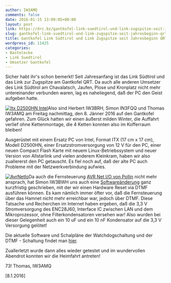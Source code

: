 ```yaml
---
author: IW3AMQ
comments: false
date: 2016-01-15 13:09:05+00:00
layout: post
link: https://drc.bz/gantkofel-link-suedtirol-und-link-zugspitze-seit-jahresbeginn-qrt/
slug: gantkofel-link-suedtirol-und-link-zugspitze-seit-jahresbeginn-qrt
title: Gantkofel Link Südtirol und Link Zugspitze seit Jahresbeginn QRT
wordpress_id: 11425
categories:
- Bastelecke
- Link Suedtirol
- Umsetzer Gantkofel
---
```


Sicher habt ihr's schon bemerkt! Seit Jahresanfang ist das Link Südtirol und das Link zur Zugspitze am Gantkofel QRT. Da auch alle anderen Umsetzer des Link Südtirol am Chavalatsch, Jaufen, Plose und Kronplatz nicht mehr untereinander verbunden waren, lag es naheliegend, daß der PC den Geist aufgeben hatte.

[![Itx D2500HN Intel](https://drc.bz/wp-content/uploads/2016/01/Itx-D2500HN-Intel-300x157.jpg)](https://drc.bz/wp-content/uploads/2016/01/Itx-D2500HN-Intel.jpg)Also sind Herbert IW3BRH, Simon IN3FQQ und Thomas IW3AMQ am Freitag nachmittag, den 8. Jänner 2016 auf den Gantkofel gefahren. Zum Glück hatten wir einen äußerst milden Winter, die Auffahrt verlief ohne Kettenmontage, die 4 Ketten konnten also im Kofferraum bleiben!

Ausgerüstet mit einem Ersatz PC von Intel, Format ITX (17 cm x 17 cm), Modell D2500HN, einer Ersatzstromversorgung von 12 V für den PC, einer neuen Compact Flash Karte mit neuem Linux-Betriebssystem und neuer Version von Allstarlink und vielen anderem Kleinkram, haben wir also zuallererst den PC getauscht. Es fiel noch auf, daß der alte PC auch Probleme mit der Netzwerkverbindung aufwies.

[![AvrNetIo](https://drc.bz/wp-content/uploads/2016/01/AvrNetIo.jpg)](https://drc.bz/wp-content/uploads/2016/01/AvrNetIo.jpg)Da auch die Fernsteuerung [AVR Net I/O von Pollin](http://www.pollin.de/shop/dt/MTQ5OTgxOTk-/Bausaetze_Module/Bausaetze/Bausatz_AVR_NET_IO.html) nicht mehr ansprach, hat Simon IW3BWH uns auch eine [Softwareänderung](https://drc.bz/interessante-links/bastelecke-umbau-und-eigenbau/analog-digitaltechnik/dtmf-und-lanhamnet-fernsteuerung/) ganz kurzfristig geschrieben, mit der wir einen Hardware Reset via DTMF ausführen können. Es kam nämlich immer öfter vor, daß die Fernsteuerung über das Hamnet nicht mehr erreichbar war, jedoch über DTMF. Diese Tatsache und Recherchen im Internet haben ergeben, daß die 3,3 V Stromversorgung des ENC28J60, Interface IC zwischen LAN und dem Mikroprozessor, ohne Filterkondensatoren versehen war! Also wurden bei dieser Gelegenheit auch ein 10 uF und ein 10 nF Kondensator auf die 3,3 V Versorgung gelötet!

Die aktuelle Software und Schalpläne der Watchdogschaltung und der DTMF - Schaltung findet man [hier](https://drc.bz/interessante-links/bastelecke-umbau-und-eigenbau/analog-digitaltechnik/dtmf-und-lanhamnet-fernsteuerung/).

Zuallerletzt wurde dann alles wieder getestet und im wundervollen Abendrot konnten wir die Heimfahrt antreten!

73! Thomas, IW3AMQ

[8.1.2016]
